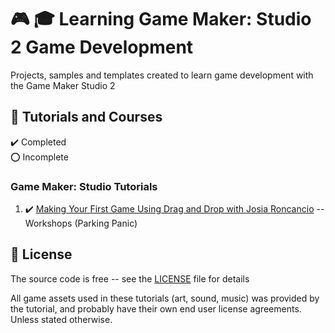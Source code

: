 # :video_game: :mortar_board: Learning Game Maker: Studio 2 Game Development

Projects, samples and templates created to learn game development with the Game Maker Studio 2

## :beginner: Tutorials and Courses

:heavy_check_mark: Completed  
:o: Incomplete

### Game Maker: Studio Tutorials

1. :heavy_check_mark: [Making Your First Game Using Drag and Drop with Josia Roncancio](parking-panic/) -- Workshops (Parking Panic)

## :page_with_curl: License

The source code is free -- see the [LICENSE](LICENSE) file for details

All game assets used in these tutorials (art, sound, music) was provided by the tutorial, and probably have their own end user license agreements.
Unless stated otherwise.

